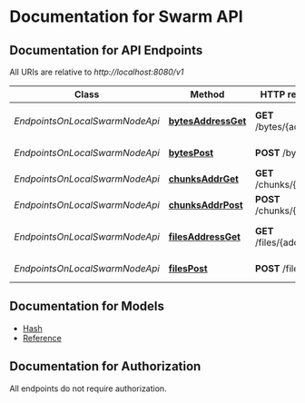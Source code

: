 # Documentation for Swarm API

<a name="documentation-for-api-endpoints"></a>
## Documentation for API Endpoints

All URIs are relative to *http://localhost:8080/v1*

Class | Method | HTTP request | Description
------------ | ------------- | ------------- | -------------
*EndpointsOnLocalSwarmNodeApi* | [**bytesAddressGet**](Apis/EndpointsOnLocalSwarmNodeApi.md#bytesaddressget) | **GET** /bytes/{address} | Get addressed data
*EndpointsOnLocalSwarmNodeApi* | [**bytesPost**](Apis/EndpointsOnLocalSwarmNodeApi.md#bytespost) | **POST** /bytes | Upload data
*EndpointsOnLocalSwarmNodeApi* | [**chunksAddrGet**](Apis/EndpointsOnLocalSwarmNodeApi.md#chunksaddrget) | **GET** /chunks/{addr} | Get Chunk
*EndpointsOnLocalSwarmNodeApi* | [**chunksAddrPost**](Apis/EndpointsOnLocalSwarmNodeApi.md#chunksaddrpost) | **POST** /chunks/{addr} | Upload Chunk
*EndpointsOnLocalSwarmNodeApi* | [**filesAddressGet**](Apis/EndpointsOnLocalSwarmNodeApi.md#filesaddressget) | **GET** /files/{address} | Get addressed data
*EndpointsOnLocalSwarmNodeApi* | [**filesPost**](Apis/EndpointsOnLocalSwarmNodeApi.md#filespost) | **POST** /files | Upload data


<a name="documentation-for-models"></a>
## Documentation for Models

 - [Hash](.//Models/Hash.md)
 - [Reference](.//Models/Reference.md)


<a name="documentation-for-authorization"></a>
## Documentation for Authorization

All endpoints do not require authorization.

